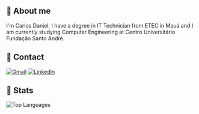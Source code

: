 
## 🚀 About me
I'm Carlos Daniel, 
I have a degree in IT Technician from ETEC in Mauá and I am currently studying Computer Engineering at Centro Universitário Fundação Santo André.

## 🔗 Contact

[![Gmail](https://img.shields.io/badge/Gmail-333333?style=for-the-badge&logo=gmail&logoColor=red)](mailto:carlos.copcescki@gmail.com)
[![LinkedIn](https://img.shields.io/badge/Linkedin-0077B5?style=for-the-badge&logo=linkedin&logoColor=white)](https://www.linkedin.com/in/carlos-alcarria/)

## 📃 Stats

![Top Languages](https://github-readme-stats.vercel.app/api/top-langs/?username=carloscopcescki&layout=donut&theme=dark)
